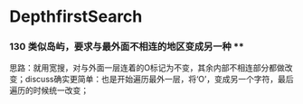 # DepthfirstSearch

### 130 类似岛屿，要求与最外面不相连的地区变成另一种 **
思路：就用宽搜，对与外面一层连着的O标记为不变，其余内部不相连部分都做改变；discuss确实更简单：也是开始遍历最外一层，将‘O’，变成另一个字符，最后遍历的时候统一改变；
